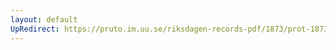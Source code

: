 ```yaml
---
layout: default
UpRedirect: https://pruto.im.uu.se/riksdagen-records-pdf/1873/prot-1873--fk--417/prot-1873--fk--417_008.pdf
---
```

